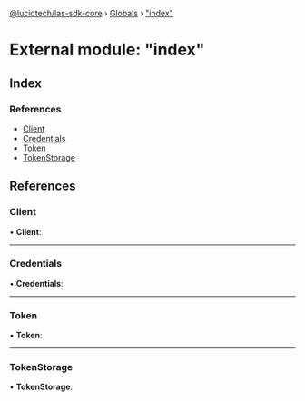 [@lucidtech/las-sdk-core](../README.md) › [Globals](../globals.md) › ["index"](_index_.md)

# External module: "index"

## Index

### References

* [Client](_index_.md#client)
* [Credentials](_index_.md#credentials)
* [Token](_index_.md#token)
* [TokenStorage](_index_.md#tokenstorage)

## References

###  Client

• **Client**:

___

###  Credentials

• **Credentials**:

___

###  Token

• **Token**:

___

###  TokenStorage

• **TokenStorage**:
